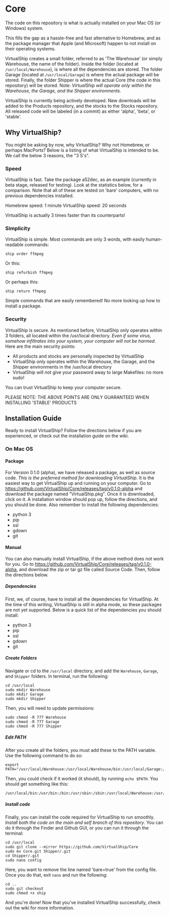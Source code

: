 # Core
The code on this repository is what is actually installed on your Mac OS (or Windows) system. 

This fills the gap as a hassle-free and fast alternative to Homebrew, and as the package manager that Apple (and Microsoft) happen to not install on their operating systems.

VirtualShip creates a small folder, referred to as 'The Warehouse' (or simply Warehouse, the name of the folder). Inside the folder (located at ```/usr/local/Warehouse```), is where all the dependencies are stored. The folder Garage (located at ```/usr/local/Garage```) is where the actual package will be stored. Finally, the folder Shipper is where the actual Core (the code in this repository) will be stored. Note: _VirtualShip will operate only within the Warehouse, the Garage, and the Shipper environments._

VirtualShip is currently being actively developed. New downloads will be added to the Products repository, and the stocks to the Stocks repository. All released code will be labeled (in a commit) as either 'alpha', 'beta', or 'stable'.

## Why VirtualShip?
You might be asking by now, why VirtualShip? Why not Homebrew, or perhaps MacPorts? Below is a listing of what VirtualShip is intended to be. We call the below 3 reasons, the "3 S's".
### Speed
VirtualShip is fast. Take the package a52dec, as an example (currently in beta stage, released for testing). Look at the statistics below, for a comparison. Note that all of these are tested on 'bare' computers, with no previous dependencies installed.

Homebrew speed: 1 minute
VirtualShip speed: 20 seconds

VirtualShip is actually 3 times faster than its counterparts!
### Simplicity
VirtualShip is simple. Most commands are only 3 words, with easily human-readable commands:
```
ship order ffmpeg
```

Or this:
```
ship refurbish ffmpeg
```

Or perhaps this:
```
ship return ffmpeg
```

Simple commands that are easily remembered! No more looking up how to install a package.
### Security
VirtualShip is secure. As mentioned before, VirtualShip only operates within 3 folders, all located within the /usr/local directory. _Even if some virus, somehow infiltrates into your system, your computer will not be harmed_. Here are the main security points:

* All products and stocks are personally inspected by VirtualShip
* VirtualShip only operates within the Warehouse, the Garage, and the Shipper environments in the /usr/local directory
* VirtualShip will _not_ give your password away to large Makefiles: no more sudo!

You can trust VirtualShip to keep your computer secure.

PLEASE NOTE: THE ABOVE POINTS ARE ONLY GUARANTEED WHEN INSTALLING 'STABLE' PRODUCTS

## Installation Guide
Ready to install VirtualShip? Follow the directions below if you are experienced, or check out the installation guide on the wiki.
### On Mac OS
#### Package
For Version 0.1.0 (alpha), we have released a package, as well as source code. _This is the preferred method for downloading VirtualShip_. It is the easiest way to get VirtualShip up and running on your computer. Go to https://github.com/VirtualShip/Core/releases/tag/v0.1.0-alpha and download the package named "VirtualShip.pkg". Once it is downloaded, click on it. A installation window should pop up, follow the directions, and you should be done. Also remember to install the following dependencies:
* python 3
* pip
* ssl 
* gdown
* git
#### Manual
You can also manually install VirtualShip, if the above method does not work for you. Go to https://github.com/VirtualShip/Core/releases/tag/v0.1.0-alpha, and download the zip or tar gz file called Source Code. Then, follow the directions below.
##### Dependencies
First, we, of course, have to install all the dependencies for VirtualShip. At the time of this writing, VirtualShip is still in alpha mode, so these packages are not yet supported. Below is a quick list of the dependencies you should install:
* python 3
* pip
* ssl
* gdown
* git

##### Create Folders
Navigate or cd to the ```/usr/local``` directory, and add the ```Warehouse```, ```Garage```, and ```Shipper``` folders. In terminal, run the following:
```
cd /usr/local
sudo mkdir Warehouse
sudo mkdir Garage
sudo mkdir Shipper
```
Then, you will need to update permissions:
```
sudo chmod -R 777 Warehouse
sudo chmod -R 777 Garage
sudo chmod -R 777 Shipper
```
##### Edit PATH
After you create all the folders, you must add these to the PATH variable. Use the following command to do so:
```
export PATH="/usr/local/Warehouse:/usr/local/Warehouse/bin:/usr/local/Garage:/usr/local/Garage/bin:/usr/local/Shipper:$PATH"
```
Then, you could check if it worked (it should), by running ```echo $PATH```. You should get something like this:
```
/usr/local/bin:/usr/bin:/bin:/usr/sbin:/sbin:/usr/local/Warehouse:/usr/local/Warehouse/bin:/usr/local/Garage:/usr/local/Garage/bin:/usr/local/Shipper:/usr/local/:/Library/Apple/usr/bin
```

##### Install code
Finally, you can install the code required for VirtualShip to run smoothly. _Install both the code on the main and self branch of this repository_. You can do it through the Finder and Github GUI, or you can run it through the terminal:
```
cd /usr/local
sudo git clone --mirror https://github.com/VirtualShip/Core
sudo mv Core.git Shipper/.git
cd Shipper/.git
sudo nano config
```
Here, you want to remove the line named 'bare=true' from the config file. Once you do that, exit ```nano``` and run the following:
```
cd ..
sudo git checkout
sudo chmod +x ship
```
And you're done! Now that you've installed VirtualShip successfully, check out the wiki for more information.


